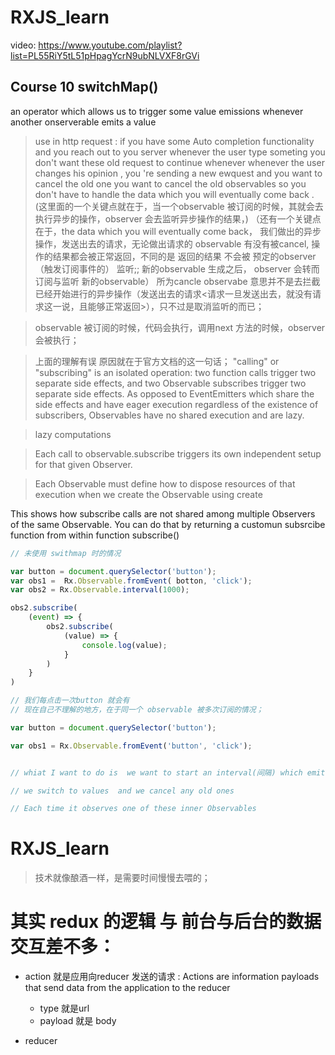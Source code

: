 # RXJS_learn

video: https://www.youtube.com/playlist?list=PL55RiY5tL51pHpagYcrN9ubNLVXF8rGVi

## Course 10 switchMap() 

an operator which allows us to trigger some value emissions whenever another onserverable emits a value 

>  use in http request : if you have some Auto completion functionality and you reach out to you server whenever the user type someting you don't want these old request to continue whenever whenever the user changes his opinion , you 're sending a new ewquest and you want to cancel the old one you want to cancel the old observables  so you don't have to handle the data which you will eventually come back . (这里面的一个关键点就在于，当一个observable 被订阅的时候，其就会去执行异步的操作，observer 会去监听异步操作的结果，)  （还有一个关键点在于，the data which you will eventually come back， 我们做出的异步操作，发送出去的请求，无论做出请求的 observable 有没有被cancel, 操作的结果都会被正常返回，不同的是 返回的结果 不会被 预定的observer（触发订阅事件的） 监听;;  新的observable 生成之后， observer 会转而 订阅与监听 新的observable）   所为cancle observabe 意思并不是去拦截 已经开始进行的异步操作（发送出去的请求<请求一旦发送出去，就没有请求这一说，且能够正常返回>），只不过是取消监听的而已；

> observable 被订阅的时候，代码会执行，调用next 方法的时候，observer 会被执行；

> 上面的理解有误 原因就在于官方文档的这一句话；
> "calling" or "subscribing" is an isolated operation: two function calls trigger two separate side effects, and two Observable subscribes trigger two separate side effects. As opposed to EventEmitters which share the side effects and have eager execution regardless of the existence of subscribers, Observables have no shared execution and are lazy.
 
> lazy computations 


> Each call to observable.subscribe triggers its own independent setup for that given Observer.

> Each Observable must define how to dispose resources of that execution when we create the Observable using create 
 

This shows how subscribe calls are not shared among multiple Observers of the same Observable. You can do that by returning a customun subsrcibe function from within function subscribe()


```js
// 未使用 swithmap 时的情况

var button = document.querySelector('button');
var obs1 =  Rx.Observable.fromEvent( botton, 'click');
var obs2 = Rx.Observable.interval(1000);

obs2.subscribe(
    (event) => {
        obs2.subscribe(
            (value) => {
                console.log(value);
            }
        )
    }
)

// 我们每点击一次button 就会有
// 现在自己不理解的地方，在于同一个 observable 被多次订阅的情况；

```



```js
var button = document.querySelector('button');

var obs1 = Rx.Observable.fromEvent('button', 'click');


// whiat I want to do is  we want to start an interval(间隔) which emits a new value every x seconds . wheneve i click the button but i want that emitting observable that interval to start over when I click the button again so the old emission the old interval should be conceled   

// we switch to values  and we cancel any old ones 

// Each time it observes one of these inner Observables  


```

# RXJS_learn

> 技术就像酿酒一样，是需要时间慢慢去喂的；

# 其实 redux 的逻辑 与 前台与后台的数据交互差不多：

* action 就是应用向reducer 发送的请求 : Actions are information payloads that send data from the application to the reducer 
    + type 就是url 
    + payload 就是 body

* reducer
